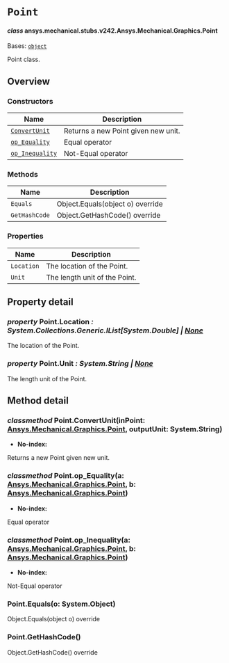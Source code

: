 # `Point`



#### *class* ansys.mechanical.stubs.v242.Ansys.Mechanical.Graphics.Point

Bases: [`object`](https://docs.python.org/3/library/functions.html#object)

Point class.

<!-- !! processed by numpydoc !! -->

<a id="overview"></a>

## Overview

### Constructors

| Name | Description |
|-----------------------------------------|---------------------------------------|
| [`ConvertUnit`](#Point.ConvertUnit)     | Returns a new Point given new unit.   |
| [`op_Equality`](#Point.op_Equality)     | Equal operator                        |
| [`op_Inequality`](#Point.op_Inequality) | Not-Equal operator                    |

### Methods

| Name | Description |
|---------------|------------------------------------|
| `Equals`      | Object.Equals(object o) override   |
| `GetHashCode` | Object.GetHashCode() override      |

### Properties

| Name | Description |
|--------------|-------------------------------|
| `Location`   | The location of the Point.    |
| `Unit`       | The length unit of the Point. |

<a id="property-detail"></a>

## Property detail

### *property* Point.Location *: System.Collections.Generic.IList[System.Double] | [None](https://docs.python.org/3/library/constants.html#None)*

The location of the Point.

<!-- !! processed by numpydoc !! -->

### *property* Point.Unit *: System.String | [None](https://docs.python.org/3/library/constants.html#None)*

The length unit of the Point.

<!-- !! processed by numpydoc !! -->

<a id="method-detail"></a>

## Method detail

<a id="Point.ConvertUnit"></a>

### *classmethod* Point.ConvertUnit(inPoint: [Ansys.Mechanical.Graphics.Point](../../../../v241/Ansys/Mechanical/Graphics/Point.md#ansys.mechanical.stubs.v241.Ansys.Mechanical.Graphics.Point), outputUnit: System.String)

* **No-index:**

Returns a new Point given new unit.

<!-- !! processed by numpydoc !! -->

<a id="Point.op_Equality"></a>

### *classmethod* Point.op_Equality(a: [Ansys.Mechanical.Graphics.Point](../../../../v241/Ansys/Mechanical/Graphics/Point.md#ansys.mechanical.stubs.v241.Ansys.Mechanical.Graphics.Point), b: [Ansys.Mechanical.Graphics.Point](../../../../v241/Ansys/Mechanical/Graphics/Point.md#ansys.mechanical.stubs.v241.Ansys.Mechanical.Graphics.Point))

* **No-index:**

Equal operator

<!-- !! processed by numpydoc !! -->

<a id="Point.op_Inequality"></a>

### *classmethod* Point.op_Inequality(a: [Ansys.Mechanical.Graphics.Point](../../../../v241/Ansys/Mechanical/Graphics/Point.md#ansys.mechanical.stubs.v241.Ansys.Mechanical.Graphics.Point), b: [Ansys.Mechanical.Graphics.Point](../../../../v241/Ansys/Mechanical/Graphics/Point.md#ansys.mechanical.stubs.v241.Ansys.Mechanical.Graphics.Point))

* **No-index:**

Not-Equal operator

<!-- !! processed by numpydoc !! -->

### Point.Equals(o: System.Object)

Object.Equals(object o) override

<!-- !! processed by numpydoc !! -->

### Point.GetHashCode()

Object.GetHashCode() override

<!-- !! processed by numpydoc !! -->

